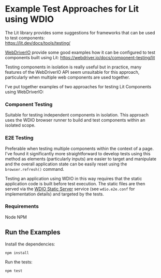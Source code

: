 # Example Test Approaches for Lit using WDIO

The Lit library provides some suggestions for frameworks that can be used to test components:  
https://lit.dev/docs/tools/testing/

[WebDriverIO](https://webdriver.io/) provide some good examples how it can be configured to test components built using Lit:
https://webdriver.io/docs/component-testing/lit

Testing components in isolation is really useful but in practice, many features of the WebDriverIO API seem unsuitable for this approach, particularly when multiple web components are used together.

I've put together examples of two approaches for testing Lit Components using WebDriverIO:

### Component Testing

Suitable for testing independent components in isolation. This approach uses the WDIO browser runner to build and test components within an isolated scope.

### E2E Testing

Preferable when testing multiple components within the context of a page. I've found it significantly more straightforward to develop tests using this method as elements (particularly inputs) are easier to target and manipulate and the overall application state can be easily reset using the `browser.refresh()` command.

Testing an application using WDIO in this way requires that the static application code is built before test execution. The static files are then served via the [WDIO Static Server](https://webdriver.io/docs/static-server-service/) service (see `wdio.e2e.conf` for implementation details) and targeted by the tests.

### Requirements

Node
NPM

## Run the Examples

Install the dependencies:

    npm install

Run the tests:

    npm test
